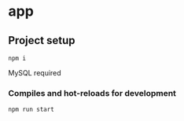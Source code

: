 # app

## Project setup
```
npm i
```
MySQL required

### Compiles and hot-reloads for development
```
npm run start
```

